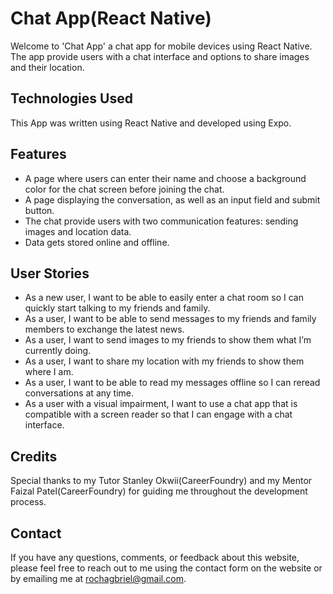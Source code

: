 # Chat App(React Native)

Welcome to 'Chat App' a chat app for mobile devices using React Native. The app
provide users with a chat interface and options to share images and their
location.

## Technologies Used

This App was written using React Native and developed using Expo.

## Features

- A page where users can enter their name and choose a background color for the chat screen
before joining the chat.
- A page displaying the conversation, as well as an input field and submit button.
- The chat provide users with two communication features: sending images
and location data.
- Data gets stored online and offline.

## User Stories

- As a new user, I want to be able to easily enter a chat room so I can quickly start talking to my
friends and family.
- As a user, I want to be able to send messages to my friends and family members to exchange
the latest news.
- As a user, I want to send images to my friends to show them what I’m currently doing.
- As a user, I want to share my location with my friends to show them where I am.
- As a user, I want to be able to read my messages offline so I can reread conversations at any
time.
- As a user with a visual impairment, I want to use a chat app that is compatible with a screen
reader so that I can engage with a chat interface.

## Credits

Special thanks to my Tutor Stanley Okwii(CareerFoundry) and my Mentor Faizal Patel(CareerFoundry) for guiding me throughout the development process.

## Contact

If you have any questions, comments, or feedback about this website, please feel free to reach out to me using the contact form on the website or by emailing me at rochagbriel@gmail.com.
